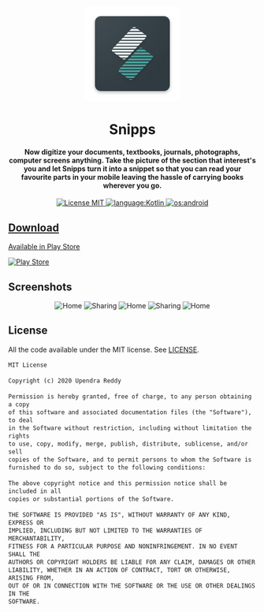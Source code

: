 <h1 align="center">
<br>
  <img src="app/src/main/res/mipmap-xxxhdpi/ic_launcher_logo.png" alt="Snipps">
<br>
<br>
Snipps
</h1>
<h4 align="center">
Now digitize your documents, textbooks, journals, photographs, computer screens anything. Take the picture of the section that interest's you and let Snipps turn it into a snippet so that you can read your favourite parts in your mobile leaving the hassle of carrying books wherever you go.
</h4>


<p align="center">
  <a href="https://opensource.org/licenses/MIT">
    <img src="https://img.shields.io/badge/License-MIT-brightgreen.svg" alt="License MIT">
    <img src="https://img.shields.io/badge/language-java-orange" alt="language:Kotlin">
    <img src="https://img.shields.io/badge/os-android-success" alt="os:android"
  </a>
</p>

## Download

Available in Play Store

<a href="https://play.google.com/store/apps/details?id=com.adev.root.snipps">
  <img src="https://play.google.com/intl/en_us/badges/static/images/badges/en_badge_web_generic.png" width="200" alt="Play Store">
</a>

## Screenshots

<p align="center">
  <img src="https://user-images.githubusercontent.com/25877454/71763051-57a11700-2efd-11ea-89be-96515d9abe67.png" width = "135" height="270" alt="Home">
  <img src="https://user-images.githubusercontent.com/25877454/71763052-57a11700-2efd-11ea-987f-3a0c77dc48ad.png" width="135" height="270" alt="Sharing">
    <img src="https://user-images.githubusercontent.com/25877454/71763054-57a11700-2efd-11ea-9722-6b2435f7305b.png" width = "135" height="270" alt="Home">
  <img src="https://user-images.githubusercontent.com/25877454/71763055-5839ad80-2efd-11ea-96c8-30a9e1cc8090.png" width="135" height="270" alt="Sharing">
    <img src="https://user-images.githubusercontent.com/25877454/71763056-5839ad80-2efd-11ea-8856-f22017a141ac.png" width = "135" height="270" alt="Home">
</p>


## License

All the code available under the MIT license. See [LICENSE](LICENSE).

```
MIT License

Copyright (c) 2020 Upendra Reddy

Permission is hereby granted, free of charge, to any person obtaining a copy
of this software and associated documentation files (the "Software"), to deal
in the Software without restriction, including without limitation the rights
to use, copy, modify, merge, publish, distribute, sublicense, and/or sell
copies of the Software, and to permit persons to whom the Software is
furnished to do so, subject to the following conditions:

The above copyright notice and this permission notice shall be included in all
copies or substantial portions of the Software.

THE SOFTWARE IS PROVIDED "AS IS", WITHOUT WARRANTY OF ANY KIND, EXPRESS OR
IMPLIED, INCLUDING BUT NOT LIMITED TO THE WARRANTIES OF MERCHANTABILITY,
FITNESS FOR A PARTICULAR PURPOSE AND NONINFRINGEMENT. IN NO EVENT SHALL THE
AUTHORS OR COPYRIGHT HOLDERS BE LIABLE FOR ANY CLAIM, DAMAGES OR OTHER
LIABILITY, WHETHER IN AN ACTION OF CONTRACT, TORT OR OTHERWISE, ARISING FROM,
OUT OF OR IN CONNECTION WITH THE SOFTWARE OR THE USE OR OTHER DEALINGS IN THE
SOFTWARE.
```
